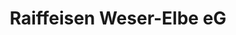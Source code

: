 ---
title: "Raiffeisen Weser-Elbe eG"
url: /otterndorf/raiffeisen-weser-elbe-eg/
shop: Großhandel
---